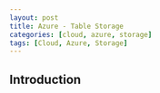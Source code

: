```yaml
---
layout: post
title: Azure - Table Storage
categories: [cloud, azure, storage]
tags: [Cloud, Azure, Storage]
---
```


## Introduction
